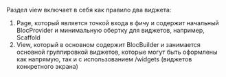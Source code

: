 Раздел view включает в себя как правило два виджета:
1) Page, который является точкой входа в фичу и содержит начальный BlocProvider и минимальную обертку для виджетов, например, Scaffold
2) View, который в основном содержит BlocBuilder и занимается основной группировкой виджетов, которые могут быть оформлены как напрямую, так и с использованием /widgets (виджетов конкретного экрана)
